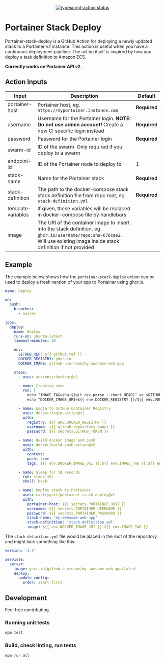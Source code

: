 <p align="center">
  <a href="https://github.com/actions/typescript-action/actions"><img alt="typescript-action status" src="https://github.com/actions/typescript-action/workflows/build-test/badge.svg"></a>
</p>

# Portainer Stack Deploy

Portainer-stack-deploy is a GitHub Action for deploying a newly updated stack to a Portainer v2 instance. This action is useful when you have a continuous deployment pipeline. The action itself is inspired by how you deploy a task definition to Amazon ECS.

**Currently works on Portainer API v2.**

## Action Inputs

| Input              | Description                                                                                                                                                                  | Default      |
| ------------------ | ---------------------------------------------------------------------------------------------------------------------------------------------------------------------------- | ------------ |
| portainer-host     | Portainer host, eg. `https://myportainer.instance.com`                                                                                                                       | **Required** |
| username           | Username for the Portainer login. **NOTE: Do not use admin account!** Create a new CI specific login instead                                                                 | **Required** |
| password           | Password for the Portainer login                                                                                                                                             | **Required** |
| swarm-id           | ID of the swarm. Only required if you deploy to a swarm                                                                                                                      |              |
| endpoint-id        | ID of the Portainer node to deploy to                                                                                                                                        | 1            |
| stack-name         | Name for the Portainer stack                                                                                                                                                 | **Required** |
| stack-definition   | The path to the docker-compose stack stack definition file from repo root, eg. `stack-definition.yml`                                                                        | **Required** |
| template-variables | If given, these variables will be replaced in docker-compose file by handlebars                                                                                              |              |
| image              | The URI of the container image to insert into the stack definition, eg. `ghcr.io/username/repo:sha-676cae2`. Will use existing image inside stack definition if not provided |              |

## Example

The example below shows how the `portainer-stack-deploy` action can be used to deploy a fresh version of your app to Portainer using ghcr.io.

```yaml
name: Deploy

on:
  push:
    branches:
      - master

jobs:
  deploy:
    name: Deploy
    runs-on: ubuntu-latest
    timeout-minutes: 20

    env:
      GITHUB_REF: ${{ github.ref }}
      DOCKER_REGISTRY: ghcr.io
      DOCKER_IMAGE: github-username/my-awesome-web-app

    steps:
      - uses: actions/checkout@v2

      - name: Creating envs
        run: |
          echo "IMAGE_TAG=sha-$(git rev-parse --short HEAD)" >> $GITHUB_ENV
          echo "DOCKER_IMAGE_URI=${{ env.DOCKER_REGISTRY }}/${{ env.DOCKER_IMAGE }}" >> $GITHUB_ENV

      - name: Login to GitHub Container Registry
        uses: docker/login-action@v1
        with:
          registry: ${{ env.DOCKER_REGISTRY }}
          username: ${{ github.repository_owner }}
          password: ${{ secrets.GITHUB_TOKEN }}

      - name: Build docker image and push
        uses: docker/build-push-action@v2
        with:
          context: .
          push: true
          tags: ${{ env.DOCKER_IMAGE_URI }}:${{ env.IMAGE_TAG }},${{ env.DOCKER_IMAGE_URI }}:latest

      - name: Sleep for 10 seconds
        run: sleep 10s
        shell: bash

      - name: Deploy stack to Portainer
        uses: carlrygart/portainer-stack-deploy@v1
        with:
          portainer-host: ${{ secrets.PORTAINER_HOST }}
          username: ${{ secrets.PORTAINER_USERNAME }}
          password: ${{ secrets.PORTAINER_PASSWORD }}
          stack-name: 'my-awesome-web-app'
          stack-definition: 'stack-definition.yml'
          image: ${{ env.DOCKER_IMAGE_URI }}:${{ env.IMAGE_TAG }}
```

The `stack-definition.yml` file would be placed in the root of the repository and might look something like this:

```yaml
version: '3.7'

services:
  server:
    image: ghcr.io/github-username/my-awesome-web-app:latest
    deploy:
      update_config:
        order: start-first
```

## Development

Feel free contributing.

### Running unit tests

```sh
npm test
```

### Build, check linting, run tests

```sh
npm run all
```
